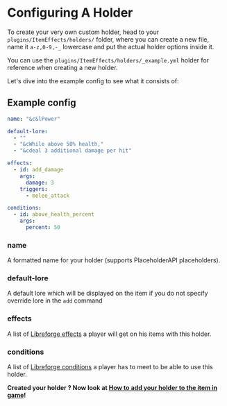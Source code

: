 # Configuring A Holder

To create your very own custom holder, head to your `plugins/ItemEffects/holders/` folder, where you can create a new file,
name it `a-z,0-9,-_` lowercase and put the actual holder options inside it.

You can use the `plugins/ItemEffects/holders/_example.yml` holder for reference when creating a new holder.

Let's dive into the example config to see what it consists of:

## Example config

```yaml
name: "&c&lPower"

default-lore:
  - ""
  - "&cWhile above 50% health,"
  - "&cdeal 3 additional damage per hit"

effects:
  - id: add_damage
    args:
      damage: 3
    triggers:
      - melee_attack

conditions:
  - id: above_health_percent
    args:
      percent: 50
```

### name

A formatted name for your holder (supports PlaceholderAPI placeholders).

### default-lore

A default lore which will be displayed on the item if you do not specify override lore in the `add` command

### effects

A list of [Libreforge effects](https://plugins.auxilor.io/effects/configuring-an-effect) a player will get on his
items with this holder.

### conditions

A list of [Libreforge conditions](https://plugins.auxilor.io/effects/configuring-a-condition) a player has to meet
to be able to use this holder.

**Created your holder ? Now look at [How to add your holder to the item in game](Commands-And-Permissions-IE.md)!**